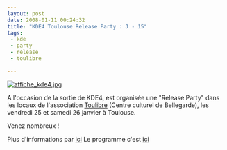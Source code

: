 ```yaml
---
layout: post
date: 2008-01-11 00:24:32
title: "KDE4 Toulouse Release Party : J - 15"
tags:
 - kde
 - party
 - release
 - toulibre

---
```


[![affiche_kde4.jpg](http://static.zenithar.org/wp-content/uploads/affiche_kde4.jpg)](http://static.zenithar.org/wp-content/uploads/affiche_kde4.jpg)



A l'occasion de la sortie de KDE4, est organisée une "Release Party" dans les locaux de l'association [Toulibre](http://www.toulibre.org/) (Centre culturel de Bellegarde), les vendredi 25 et samedi 26 janvier à Toulouse.

Venez nombreux !

Plus d'informations par [ici](http://www.toulibre.org/KDE4)
Le programme c'est [ici](http://www.toulibre.org/KDE4Programme26Janvier2008)
